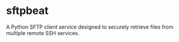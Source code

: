 # sftpbeat
A Python SFTP client service designed to securely retrieve files from multiple remote SSH services.
